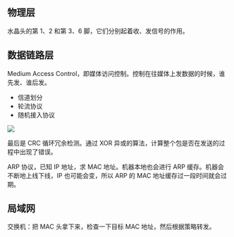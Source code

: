 ## 物理层

水晶头的第 1、2 和第 3、6 脚，它们分别起着收、发信号的作用。

## 数据链路层

Medium Access Control，即媒体访问控制。控制在往媒体上发数据的时候，谁先发、谁后发。

- 信道划分
- 轮流协议
- 随机接入协议

![](https://blog-1252173264.cos.ap-shanghai.myqcloud.com/1650030645331-d91b5a48-722e-4e14-a2a2-f05d1a907d65.png)

最后是 CRC 循环冗余检测。通过 XOR 异或的算法，计算整个包是否在发送的过程中出现了错误。

ARP 协议，已知 IP 地址，求 MAC 地址。机器本地也会进行 ARP 缓存。机器会不断地上线下线，IP 也可能会变，所以 ARP 的 MAC 地址缓存过一段时间就会过期。

## 局域网

交换机：把 MAC 头拿下来，检查一下目标 MAC 地址，然后根据策略转发。

